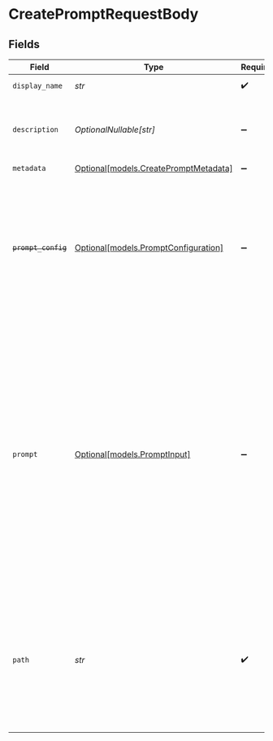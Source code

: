 # CreatePromptRequestBody


## Fields

| Field                                                                                                                                                                                                                                                                                                                                   | Type                                                                                                                                                                                                                                                                                                                                    | Required                                                                                                                                                                                                                                                                                                                                | Description                                                                                                                                                                                                                                                                                                                             | Example                                                                                                                                                                                                                                                                                                                                 |
| --------------------------------------------------------------------------------------------------------------------------------------------------------------------------------------------------------------------------------------------------------------------------------------------------------------------------------------- | --------------------------------------------------------------------------------------------------------------------------------------------------------------------------------------------------------------------------------------------------------------------------------------------------------------------------------------- | --------------------------------------------------------------------------------------------------------------------------------------------------------------------------------------------------------------------------------------------------------------------------------------------------------------------------------------- | --------------------------------------------------------------------------------------------------------------------------------------------------------------------------------------------------------------------------------------------------------------------------------------------------------------------------------------- | --------------------------------------------------------------------------------------------------------------------------------------------------------------------------------------------------------------------------------------------------------------------------------------------------------------------------------------- |
| `display_name`                                                                                                                                                                                                                                                                                                                          | *str*                                                                                                                                                                                                                                                                                                                                   | :heavy_check_mark:                                                                                                                                                                                                                                                                                                                      | The prompt’s name, meant to be displayable in the UI.                                                                                                                                                                                                                                                                                   |                                                                                                                                                                                                                                                                                                                                         |
| `description`                                                                                                                                                                                                                                                                                                                           | *OptionalNullable[str]*                                                                                                                                                                                                                                                                                                                 | :heavy_minus_sign:                                                                                                                                                                                                                                                                                                                      | The prompt’s description, meant to be displayable in the UI. Use this field to optionally store a long form explanation of the prompt for your own purpose                                                                                                                                                                              |                                                                                                                                                                                                                                                                                                                                         |
| `metadata`                                                                                                                                                                                                                                                                                                                              | [Optional[models.CreatePromptMetadata]](../models/createpromptmetadata.md)                                                                                                                                                                                                                                                              | :heavy_minus_sign:                                                                                                                                                                                                                                                                                                                      | N/A                                                                                                                                                                                                                                                                                                                                     |                                                                                                                                                                                                                                                                                                                                         |
| ~~`prompt_config`~~                                                                                                                                                                                                                                                                                                                     | [Optional[models.PromptConfiguration]](../models/promptconfiguration.md)                                                                                                                                                                                                                                                                | :heavy_minus_sign:                                                                                                                                                                                                                                                                                                                      | : warning: ** DEPRECATED **: This will be removed in a future release, please migrate away from it as soon as possible.<br/><br/>[DEPRECATED]. Please use the `prompt` property instead. The current `prompt_config` will keep working but it will be deprecated in future versions. Configuration for the prompt including model and messages. |                                                                                                                                                                                                                                                                                                                                         |
| `prompt`                                                                                                                                                                                                                                                                                                                                | [Optional[models.PromptInput]](../models/promptinput.md)                                                                                                                                                                                                                                                                                | :heavy_minus_sign:                                                                                                                                                                                                                                                                                                                      | Prompt configuration with model and messages. Either this field or `prompt_config` must be provided.                                                                                                                                                                                                                                    | {<br/>"model": "openai/gpt-4o",<br/>"messages": [<br/>{<br/>"role": "system",<br/>"content": "You are a helpful assistant"<br/>},<br/>{<br/>"role": "user",<br/>"content": "What is the weather today?"<br/>}<br/>],<br/>"temperature": 0.7,<br/>"max_tokens": 1000<br/>}                                                               |
| `path`                                                                                                                                                                                                                                                                                                                                  | *str*                                                                                                                                                                                                                                                                                                                                   | :heavy_check_mark:                                                                                                                                                                                                                                                                                                                      | Entity storage path in the format: `project/folder/subfolder/...`<br/><br/>The first element identifies the project, followed by nested folders (auto-created as needed).<br/><br/>With project-based API keys, the first element is treated as a folder name, as the project is predetermined by the API key.                          | Default                                                                                                                                                                                                                                                                                                                                 |